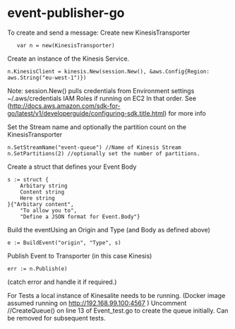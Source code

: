 # event-publisher-go

To create and send a message:
Create new KinesisTransporter
    
       var n = new(KinesisTransporter)
Create an instance of the Kinesis Service. 

    n.KinesisClient = kinesis.New(session.New(), &aws.Config{Region: aws.String("eu-west-1")})

Note: session.New() pulls credentials from 
    Environment settings 
    ~/.aws/credentials 
    IAM Roles if running on EC2 
In that order. See (http://docs.aws.amazon.com/sdk-for-go/latest/v1/developerguide/configuring-sdk.title.html) for more info

Set the Stream name and optionally the partition count on the KinesisTransporter

    n.SetStreamName("event-queue") //Name of Kinesis Stream
    n.SetPartitions(2) //optionally set the number of partitions.
Create a struct that defines your Event Body

    s := struct {
        Arbitary string
        Content string
        Here string
    }{"Arbitary content",
        "To allow you to",
        "Define a JSON format for Event.Body"}

Build the eventUsing an Origin and Type (and Body as defined above)

    e := BuildEvent("origin", "Type", s)

Publish Event to Transporter (in this case Kinesis)

    err := n.Publish(e)

(catch error and handle it if required.)

For Tests a local instance of Kinesalite needs to be running. (Docker image assumed running on http://192.168.99.100:4567 )
Uncomment   //CreateQueue() on line 13 of Event_test.go to create the queue initially. Can be removed for subsequent tests.



